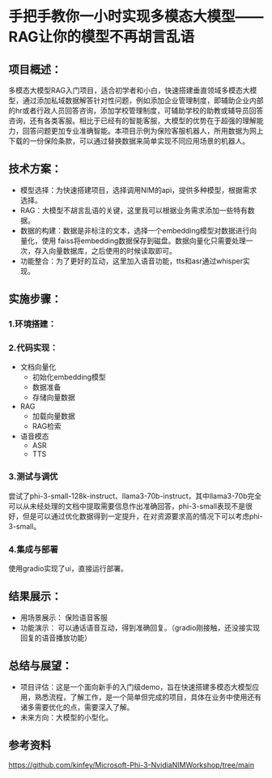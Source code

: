 # 手把手教你一小时实现多模态大模型——RAG让你的模型不再胡言乱语
## 项目概述：
多模态大模型RAG入门项目，适合初学者和小白，快速搭建垂直领域多模态大模型，通过添加私域数据解答针对性问题，例如添加企业管理制度，即辅助企业内部的hr或者行政人员回答咨询，添加学校管理制度，可辅助学校的助教或辅导员回答咨询，还有各类客服。相比于已经有的智能客服，大模型的优势在于超强的理解能力，回答问题更加专业准确智能。本项目示例为保险客服机器人，所用数据为网上下载的一份保险条款，可以通过替换数据来简单实现不同应用场景的机器人。
## 技术方案：
- 模型选择：为快速搭建项目，选择调用NIM的api，提供多种模型，根据需求选择。
- RAG：大模型不胡言乱语的关键，这里我可以根据业务需求添加一些特有数据。
- 数据的构建：数据是非标注的文本，选择一个embedding模型对数据进行向量化，使用 faiss将embedding数据保存到磁盘。数据向量化只需要处理一次，存入向量数据库，之后使用的时候读取即可。
- 功能整合：为了更好的互动，这里加入语音功能，tts和asr通过whisper实现。
## 实施步骤：
### 1.环境搭建：
### 2.代码实现：
- 文档向量化
    - 初始化embedding模型
    - 数据准备
    - 存储向量数据
- RAG
    - 加载向量数据
    - RAG检索
- 语音模态
    - ASR
    - TTS
### 3.测试与调优
尝试了phi-3-small-128k-instruct、llama3-70b-instruct，其中llama3-70b完全可以从未经处理的文档中提取需要信息作出准确回答，phi-3-small表现不是很好，但是可以通过优化数据得到一定提升，在对资源要求高的情况下可以考虑phi-3-small。
### 4.集成与部署
使用gradio实现了ui，直接运行部署。
## 结果展示：
- 用场景展示： 保险语音客服
- 功能演示： 可以通话语音互动，得到准确回复。（gradio刚接触，还没接实现回复的语音播放功能）
## 总结与展望：
- 项目评估：这是一个面向新手的入门级demo，旨在快速搭建多模态大模型应用，熟悉流程，了解工作，是一个简单但完成的项目，具体在业务中使用还有诸多需要优化的点，需要深入了解。
- 未来方向：大模型的小型化。
## 参考资料
https://github.com/kinfey/Microsoft-Phi-3-NvidiaNIMWorkshop/tree/main



